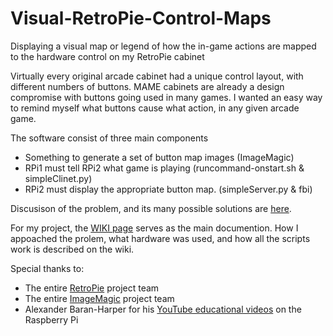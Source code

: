 # Visual-RetroPie-Control-Maps
Displaying a visual map or legend of how the in-game actions are mapped to the hardware control on my RetroPie cabinet

Virtually every original arcade cabinet had a unique control layout, with different numbers of buttons. MAME cabinets are already a design compromise with buttons going used in many games. I wanted an easy way to remind myself what buttons cause what action, in any given arcade game.

The software consist of three main components

* Something to generate a set of button map images (ImageMagic)
* RPi1 must tell RPi2 what game is playing         (runcommand-onstart.sh & simpleClinet.py)
* RPi2 must display the appropriate button map.    (simpleServer.py & fbi)

Discusison of the problem, and its many possible solutions are [here](https://retropie.org.uk/forum/topic/21464/show-control-panel-layout-before-game-starts-in-retropie-just-like-arcade1up-does).

For my project, the [WIKI page](https://github.com/Texacate/Visual-RetroPie-Control-Maps/wiki) serves as the main documention. How I appoached the prolem, what hardware was used, and how all the scripts work is described on the wiki.

Special thanks to:
* The entire [RetroPie](https://retropie.org.uk) project team
* The entire [ImageMagic](https://www.imagemagick.org) project team
* Alexander Baran-Harper for his [YouTube educational videos](https://www.youtube.com/watch?v=PYBZtV2-sLQ&list=PLNnwglGGYoTvy37TSGFlv-aFkpg7owWrE&index=31) on the Raspberry Pi 

